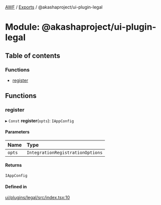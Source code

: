 [AWF](../README.md) / [Exports](../modules.md) / @akashaproject/ui-plugin-legal

# Module: @akashaproject/ui-plugin-legal

## Table of contents

### Functions

- [register](_akashaproject_ui_plugin_legal.md#register)

## Functions

### register

▸ `Const` **register**(`opts`): `IAppConfig`

#### Parameters

| Name | Type |
| :------ | :------ |
| `opts` | `IntegrationRegistrationOptions` |

#### Returns

`IAppConfig`

#### Defined in

[ui/plugins/legal/src/index.tsx:10](https://github.com/AKASHAorg/akasha-world-framework/blob/83e542de/ui/plugins/legal/src/index.tsx#L10)
